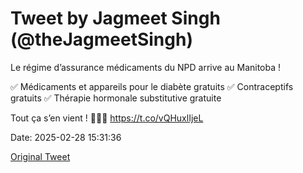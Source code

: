 # Tweet by Jagmeet Singh (@theJagmeetSingh)

Le régime d’assurance médicaments du NPD arrive au Manitoba !

✅ Médicaments et appareils pour le diabète gratuits
✅ Contraceptifs gratuits
✅ Thérapie hormonale substitutive gratuite

Tout ça s’en vient ! ✊🏽🧡 https://t.co/vQHuxlIjeL

Date: 2025-02-28 15:31:36

[Original Tweet](https://x.com/theJagmeetSingh/status/1895497086721777754)
